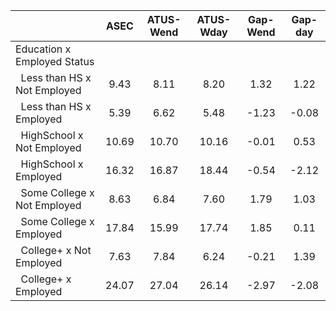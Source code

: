 
|                      |         ASEC |    ATUS-Wend |    ATUS-Wday |     Gap-Wend |      Gap-day |
| -------------------- | :----------: | :----------: | :----------: | :----------: | :----------: |
| Education x Employed Status |              |              |              |              |              |
| &nbsp;&nbsp;Less than HS x Not Employed |         9.43 |         8.11 |         8.20 |         1.32 |         1.22 |
| &nbsp;&nbsp;Less than HS x Employed |         5.39 |         6.62 |         5.48 |        -1.23 |        -0.08 |
| &nbsp;&nbsp;HighSchool x Not Employed |        10.69 |        10.70 |        10.16 |        -0.01 |         0.53 |
| &nbsp;&nbsp;HighSchool x Employed |        16.32 |        16.87 |        18.44 |        -0.54 |        -2.12 |
| &nbsp;&nbsp;Some College x Not Employed |         8.63 |         6.84 |         7.60 |         1.79 |         1.03 |
| &nbsp;&nbsp;Some College x Employed |        17.84 |        15.99 |        17.74 |         1.85 |         0.11 |
| &nbsp;&nbsp;College+ x Not Employed |         7.63 |         7.84 |         6.24 |        -0.21 |         1.39 |
| &nbsp;&nbsp;College+ x Employed |        24.07 |        27.04 |        26.14 |        -2.97 |        -2.08 |

